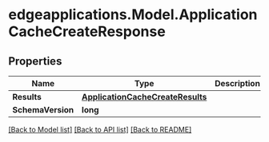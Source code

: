 # edgeapplications.Model.ApplicationCacheCreateResponse

## Properties

Name | Type | Description | Notes
------------ | ------------- | ------------- | -------------
**Results** | [**ApplicationCacheCreateResults**](ApplicationCacheCreateResults.md) |  | [optional] 
**SchemaVersion** | **long** |  | [optional] 

[[Back to Model list]](../../README.md#documentation-for-models) [[Back to API list]](../../README.md#documentation-for-api-endpoints) [[Back to README]](../../README.md)

